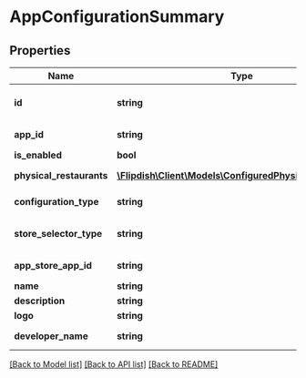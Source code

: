 # AppConfigurationSummary

## Properties
Name | Type | Description | Notes
------------ | ------------- | ------------- | -------------
**id** | **string** | Application Configuration Public Id | 
**app_id** | **string** | Whitelabel App Id | 
**is_enabled** | **bool** | Is Enabled | 
**physical_restaurants** | [**\Flipdish\\Client\Models\ConfiguredPhysicalRestaurant[]**](ConfiguredPhysicalRestaurant.md) | List of restaurants | 
**configuration_type** | **string** | Configuration Type | [optional] 
**store_selector_type** | **string** | Store Selector Type | [optional] 
**app_store_app_id** | **string** | AppStore App Id | 
**name** | **string** | Name | 
**description** | **string** | Description | 
**logo** | **string** | Logo | [optional] 
**developer_name** | **string** | Developer Name | [optional] 

[[Back to Model list]](../README.md#documentation-for-models) [[Back to API list]](../README.md#documentation-for-api-endpoints) [[Back to README]](../README.md)


